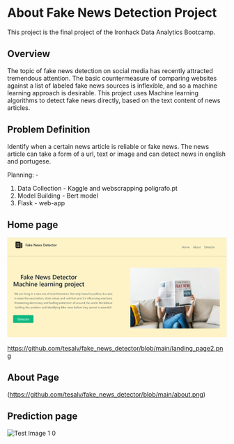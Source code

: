 # About Fake News Detection Project

This project is the final project of the Ironhack Data Analytics Bootcamp.



## Overview  
The topic of fake news detection on social media has recently attracted tremendous attention. The basic countermeasure of comparing websites against a list of labeled fake news sources is inflexible, and so a machine learning approach is desirable.  This project uses Machine learning algorithms to detect fake news directly, based on the text content of news articles. 

## Problem Definition
Identify when a certain news article is reliable or fake news. The news article can take a form of a url, text or image and can detect news in english and portugese.

Planning: -
1. Data Collection - Kaggle and webscrapping poligrafo.pt
2. Model Building - Bert model
3. Flask - web-app

## Home page

![Test Image 1](https://github.com/tesalv/fake_news_detector/blob/main/landing_page1.png)

https://github.com/tesalv/fake_news_detector/blob/main/landing_page2.png


## About Page


(https://github.com/tesalv/fake_news_detector/blob/main/about.png)

## Prediction page

![Test Image 1](https://github.com/codejay411/Fake_News_detection/blob/main/Screenshot%20(59).png)
0
